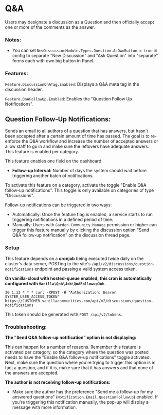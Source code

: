 # Q&A

Users may designate a discussion as a Question and then officially accept one or more of the comments as the answer.

### Notes:

-   You can set `NewDiscussionModule.Types.Question.AsOwnButton = true` in config to separate "New Discussion" and "Ask Question" into "separate" forms each with own big button in Panel.

### Features:

`Feature.DiscussionQnATag.Enabled`: Displays a Q&A meta tag in the discussion header.

`Feature.QnAFollowUp.Enabled`: Enables the "Question Follow Up Notifications".

## Question Follow-Up Notifications:

Sends an email to all authors of a question that has answers, but hasn't been accepted after a certain amount of time has passed. The goal is to re-enforce the Q&A workflow and increase the number of accepted answers or allow staff to go in and make sure the leftovers have adequate answers. This feature is enabled per category.

This feature enables one field on the dashboard:

-   **Follow-up Interval:** Number of days the system should wait before triggering another batch of notifications.

To activate this feature on a category, activate the toggle "Enable Q&A follow-up notifications". This toggle is only available on categories of type "Discussions".

Follow-up notifications can be triggered in two ways:

-   Automatically: Once the feature flag is enabled, a service starts to run triggering notifications in a defined period of time.
-   Manually: Users with `Garden.Community.Manage` permission or higher can trigger this feature manually by clicking the discussion option "Send Q&A follow-up notification" on the discussion thread page.

### Setup

This feature depends on a **cronjob** being executed twice daily on the cluster's data server, POSTing to the site's `/api/v2/discussions/question-notifications` endpoint and passing a valid system access token.

**On vanilla-cloud with hosted-queue enabled, this cron is automatically configured with `Vanilla\QnA\Job\QnAFollowupJob`**.

```
30 1,13 * * * curl -XPOST -H "Authorization: Bearer SYSTEM_USER_ACCESS_TOKEN" https://CUSTOMER.vanillacommunities.com/api/v2/discussions/question-notifications
```

This token should be generated with `POST /api/v2/tokens`.

### Troubleshooting:

**The "Send Q&A follow-up notification" option is not displaying:**

This can happen for a number of reasons. Remember this feature is activated per category, so the category where the question was posted needs to have the "Enable Q&A follow-up notifications" toggle activated. Next, make sure the question where you're trying to trigger this option is in fact a question, and if it is, make sure that it has answers and that none of the answers are accepted.

**The author is not receiving follow-up notifications:**

-   Make sure the author has the preference "Send me a follow-up for my answered questions" (`Notification.Email.QuestionFollowUp`) enabled. If you're triggering this notification manually, the pop-up will display a message with more information.
